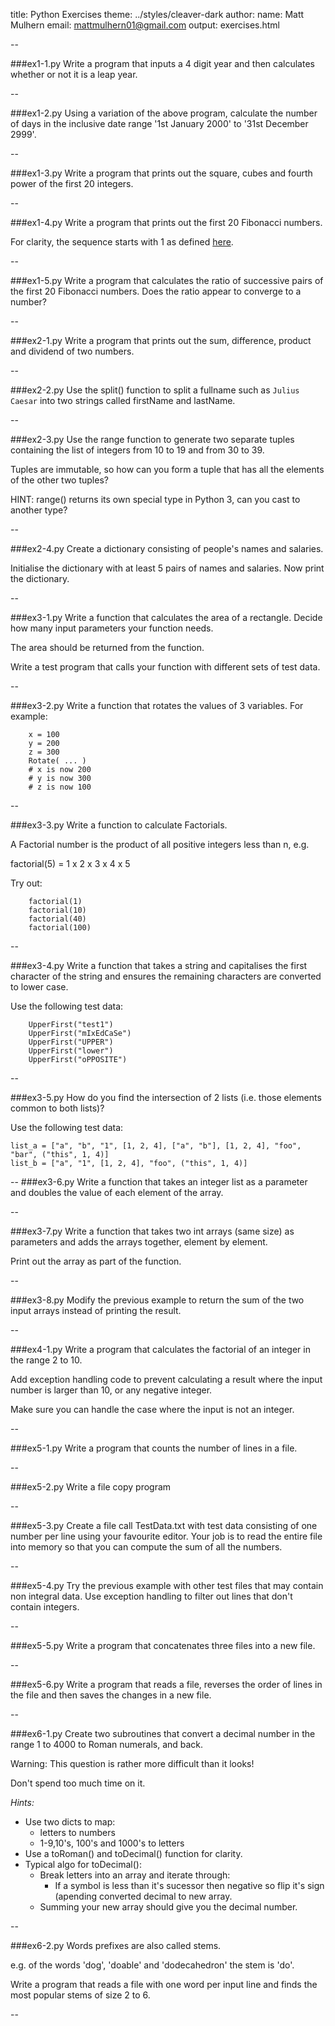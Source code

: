 title: Python Exercises
theme: ../styles/cleaver-dark
author:
  name: Matt Mulhern
  email: mattmulhern01@gmail.com
output: exercises.html

--

###ex1-1.py
Write a program that inputs a 4 digit year and then calculates whether or not it is a leap year.

--

###ex1-2.py
Using a variation of the above program, calculate the number of days in the inclusive date range '1st January 2000' to '31st December 2999'.

--

###ex1-3.py
Write a program that prints out the square, cubes and fourth power of the first 20 integers.

--

###ex1-4.py
Write a program that prints out the first 20 Fibonacci numbers.

For clarity, the sequence starts with 1 as defined [here](https://en.wikipedia.org/wiki/Fibonacci_number).

--

###ex1-5.py
Write a program that calculates the ratio of successive pairs of the first 20 Fibonacci numbers.
Does the ratio appear to converge to a number?

--

###ex2-1.py
Write a program that prints out the sum, difference, product and dividend of two numbers.

--

###ex2-2.py
Use the split() function to split a fullname such as `Julius Caesar` into two strings called firstName and lastName.

--

###ex2-3.py
Use the range function to generate two separate tuples containing the list of integers from 10 to 19 and from 30 to 39.

Tuples are immutable, so how can you form a tuple that has all the elements of the other two tuples?

HINT: range() returns its own special type in Python 3, can you cast to another type?

--

###ex2-4.py
Create a dictionary consisting of people's names and salaries.

Initialise the dictionary with at least 5 pairs of names and salaries. Now print the dictionary.

--

###ex3-1.py
Write a function that calculates the area of a rectangle.
Decide how many input parameters your function needs.

The area should be returned from the function.

Write a test program that calls your function with different sets of test data.

--

###ex3-2.py
Write a function that rotates the values of 3 variables.  For example:

```
    x = 100
    y = 200
    z = 300
    Rotate( ... )
    # x is now 200
    # y is now 300
    # z is now 100
```
--

###ex3-3.py
Write a function to calculate Factorials.  

A Factorial number is the product of all positive integers less than n, e.g.

factorial(5) = 1 x 2 x 3 x 4 x 5

Try out:

```
    factorial(1)
    factorial(10)
    factorial(40)
    factorial(100)
```
--

###ex3-4.py
Write a function that takes a string and capitalises the first character of the string and ensures the remaining characters are converted to lower case.

Use the following test data:

```
    UpperFirst("test1")
    UpperFirst("mIxEdCaSe")
    UpperFirst("UPPER")
    UpperFirst("lower")
    UpperFirst("oPPOSITE")
```

--

###ex3-5.py
How do you find the intersection of 2 lists (i.e. those elements common to both lists)?

Use the following test data:
```
list_a = ["a", "b", "1", [1, 2, 4], ["a", "b"], [1, 2, 4], "foo", "bar", ("this", 1, 4)]
list_b = ["a", "1", [1, 2, 4], "foo", ("this", 1, 4)]
```

--
###ex3-6.py
Write a function that takes an integer list as a parameter and doubles the value of each element of the array.

--

###ex3-7.py
Write a function that takes two int arrays (same size) as parameters and adds the arrays together, element by element.

Print out the array as part of the function.

--

###ex3-8.py
Modify the previous example to return the sum of the two input arrays instead of printing the result.

--

###ex4-1.py
Write a program that calculates the factorial of an integer in the range 2 to 10.

Add exception handling code to prevent calculating a result where the input number is larger than 10, or any negative integer.

Make sure you can handle the case where the input is not an integer.

--

###ex5-1.py
Write a program that counts the number of lines in a file.

--

###ex5-2.py
Write a file copy program

--

###ex5-3.py
Create a file call TestData.txt with test data consisting of one number per line using your favourite editor.
Your job is to read the entire file into memory so that you can compute the sum of all the numbers.

--

###ex5-4.py
Try the previous example with other test files that may contain non integral data.
Use exception handling to filter out lines that don't contain integers.

--

###ex5-5.py
Write a program that concatenates three files into a new file.

--

###ex5-6.py
Write a program that reads a file, reverses the order of lines in the file and then saves the changes in a new file.

--

###ex6-1.py
Create two subroutines that convert a decimal number in the range 1 to 4000 to Roman numerals, and back.

Warning: This question is rather more difficult than it looks!

Don't spend too much time on it.

*Hints:*
* Use two dicts to map:
    * letters to numbers
    * 1-9,10's, 100's and 1000's to letters
* Use a toRoman() and toDecimal() function for clarity.
* Typical algo for toDecimal():
    * Break letters into an array and iterate through:
        * If a symbol is less than it's sucessor then negative so flip it's sign (apending converted decimal to new array.
    * Summing your new array should give you the decimal number.

--

###ex6-2.py
Words prefixes are also called stems.

e.g. of the words 'dog', 'doable' and 'dodecahedron' the stem is 'do'.

Write a program that reads a file with one word per input line and finds the most popular stems of size 2 to 6.

--
